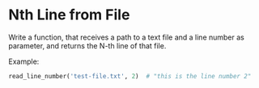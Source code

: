 # Nth Line from File

Write a function, that receives a path to a text file and a line number as parameter,  and returns the N-th line of that file.

Example:

```python
read_line_number('test-file.txt', 2)  # "this is the line number 2"
```